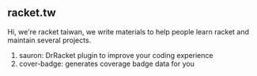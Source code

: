## racket.tw

Hi, we're racket taiwan, we write materials to help people learn racket and maintain several projects.

1. sauron: DrRacket plugin to improve your coding experience
2. cover-badge: generates coverage badge data for you
